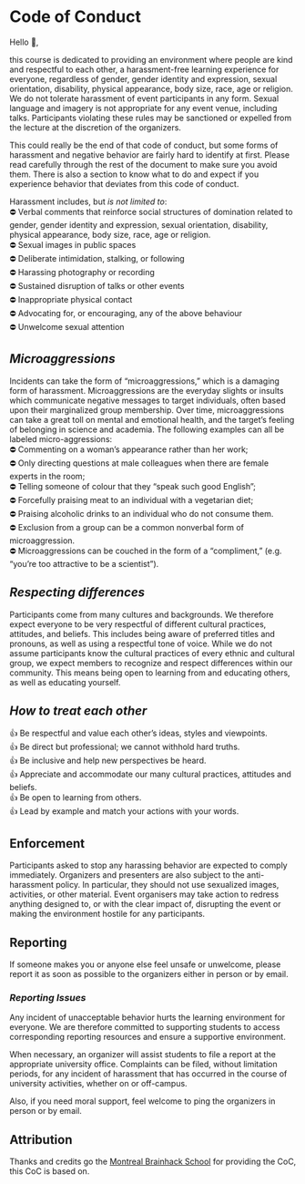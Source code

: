 # Code of Conduct

Hello 👋, 

this course is dedicated to providing an environment where people are kind and respectful to each other, a harassment-free learning experience for everyone, regardless of gender, gender identity and expression, sexual orientation, disability, physical appearance, body size, race, age or religion. We do not tolerate harassment of event participants in any form. Sexual language and imagery is not appropriate for any event venue, including talks. Participants violating these rules may be sanctioned or expelled from the lecture at the discretion of the organizers.

This could really be the end of that code of conduct, but some forms of harassment and negative behavior are fairly hard to identify at first. Please read carefully through the rest of the document to make sure you avoid them. There is also a section to know what to do and expect if you experience behavior that deviates from this code of conduct.

Harassment includes, but _is not limited to_:  
⛔ Verbal comments that reinforce social structures of domination related to gender, gender identity and expression, sexual orientation, disability, physical appearance, body size, race, age or religion.  
⛔ Sexual images in public spaces  
⛔ Deliberate intimidation, stalking, or following  
⛔ Harassing photography or recording  
⛔ Sustained disruption of talks or other events  
⛔ Inappropriate physical contact  
⛔ Advocating for, or encouraging, any of the above behaviour  
⛔ Unwelcome sexual attention  

## *Microaggressions*
Incidents can take the form of “microaggressions,” which is a damaging form of harassment. Microaggressions are the everyday slights or insults which communicate negative messages to target individuals, often based upon their marginalized group membership. Over time, microaggressions can take a great toll on mental and emotional health, and the target’s feeling of belonging in science and academia. The following examples can all be labeled micro-aggressions:  
⛔ Commenting on a woman’s appearance rather than her work;  
⛔ Only directing questions at male colleagues when there are female experts in the room;  
⛔ Telling someone of colour that they “speak such good English”;  
⛔ Forcefully praising meat to an individual with a vegetarian diet;  
⛔ Praising alcoholic drinks to an individual who do not consume them.  
⛔ Exclusion from a group can be a common nonverbal form of microaggression.  
⛔ Microaggressions can be couched in the form of a “compliment,” (e.g. “you’re too attractive to be a scientist”).  

## *Respecting differences*  
Participants come from many cultures and backgrounds. We therefore expect everyone to be very respectful of different cultural practices, attitudes, and beliefs. This includes being aware of preferred titles and pronouns, as well as using a respectful tone of voice.
While we do not assume participants know the cultural practices of every ethnic and cultural group, we expect members to recognize and respect differences within our community. This means being open to learning from and educating others, as well as educating yourself.

## *How to treat each other*  
👍 Be respectful and value each other’s ideas, styles and viewpoints.  
👍 Be direct but professional; we cannot withhold hard truths.  
👍 Be inclusive and help new perspectives be heard.  
👍 Appreciate and accommodate our many cultural practices, attitudes and beliefs.  
👍 Be open to learning from others.  
👍 Lead by example and match your actions with your words.  


## **Enforcement**
Participants asked to stop any harassing behavior are expected to comply immediately. Organizers and presenters are also subject to the anti-harassment policy. In particular, they should not use sexualized images, activities, or other material. Event organisers may take action to redress anything designed to, or with the clear impact of, disrupting the event or making the environment hostile for any participants.

## **Reporting**
If someone makes you or anyone else feel unsafe or unwelcome, please report it as soon as possible to the organizers either in person or by email.

### *Reporting Issues*

Any incident of unacceptable behavior hurts the learning environment for everyone. We are therefore committed to supporting students to access corresponding reporting resources and ensure a supportive environment.

When necessary, an organizer will assist students to file a report at the appropriate university office. Complaints can be filed, without limitation periods, for any incident of harassment that has occurred in the course of university activities, whether on or off-campus. 

Also, if you need moral support, feel welcome to ping the organizers in person or by email.


## Attribution
Thanks and credits go the [Montreal Brainhack School]() for providing the CoC, this CoC is based on. 
